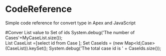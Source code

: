 # CodeReference
Simple code reference for convert type in Apex and JavaScript

#Conver List value to Set of ids
 System.debug('The number of Cases'+MyCaseList.size());    
    List<Case> CaseList =[select id from Case ];
    Set<Id> CaseIds = (new Map<Id,Case>(CaseList)).keySet();
    System.debug('The total case id is ' + CaseIds.size());
